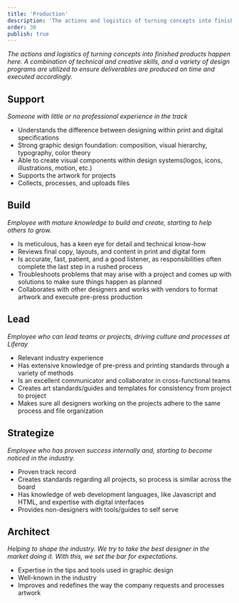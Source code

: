 ```yaml
---
title: 'Production'
description: 'The actions and logistics of turning concepts into finished products happen here. A combination of technical and creative skills, and a variety of design programs are utilized to ensure deliverables are produced on time and executed accordingly.'
order: 30
publish: true
---
```


_The actions and logistics of turning concepts into finished products happen here. A combination of technical and creative skills, and a variety of design programs are utilized to ensure deliverables are produced on time and executed accordingly._

## Support

_Someone with little or no professional experience in the track_

-   Understands the difference between designing within print and digital specifications
-   Strong graphic design foundation: composition, visual hierarchy, typography, color theory
-   Able to create visual components within design systems(logos, icons, illustrations, motion, etc.)
-   Supports the artwork for projects
-   Collects, processes, and uploads files

## Build

_Employee with mature knowledge to build and create, starting to help others to grow._

-   Is meticulous, has a keen eye for detail and technical know-how
-   Reviews final copy, layouts, and content in print and digital form
-   Is accurate, fast, patient, and a good listener, as responsibilities often complete the last step in a rushed process
-   Troubleshoots problems that may arise with a project and comes up with solutions to make sure things happen as planned
-   Collaborates with other designers and works with vendors to format artwork and execute pre-press production

## Lead

_Employee who can lead teams or projects, driving culture and processes at Liferay_

-   Relevant industry experience
-   Has extensive knowledge of pre-press and printing standards through a variety of methods
-   Is an excellent communicator and collaborator in cross-functional teams
-   Creates art standards/guides and templates for consistency from project to project
-   Makes sure all designers working on the projects adhere to the same process and file organization

## Strategize

_Employee who has proven success internally and, starting to become noticed in the industry._

-   Proven track record
-   Creates standards regarding all projects, so process is similar across the board
-   Has knowledge of web development languages, like Javascript and HTML, and expertise with digital interfaces
-   Provides non-designers with tools/guides to self serve

## Architect

_Helping to shape the industry. We try to take the best designer in the market doing it. With this, we set the bar for expectations._

-   Expertise in the tips and tools used in graphic design
-   Well-known in the industry
-   Improves and redefines the way the company requests and processes artwork
